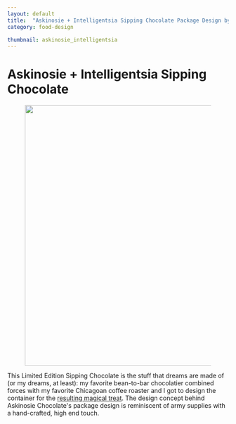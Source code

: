 ```yaml
---
layout: default
title:  "Askinosie + Intelligentsia Sipping Chocolate Package Design by"
category: food-design

thumbnail: askinosie_intelligentsia
---
```


# Askinosie + Intelligentsia Sipping Chocolate

<figure>
	<img src="{{ site.baseurl}}/images/askinosie_intelligentsia_02.jpg" width="790" height="592">
	<figcaption></figcaption>
</figure>

This Limited Edition Sipping Chocolate is the stuff that dreams are made of (or my dreams, at least): my favorite bean-to-bar chocolatier combined forces with my favorite Chicagoan coffee roaster and I got to design the container for the [resulting magical treat](http://www.askinosie.com/p-175-limited-edition-sipping-chocolate-intelligentsia-coffee.aspx). The design concept behind Askinosie Chocolate's package design is reminiscent of army supplies with a hand-crafted, high end touch.

